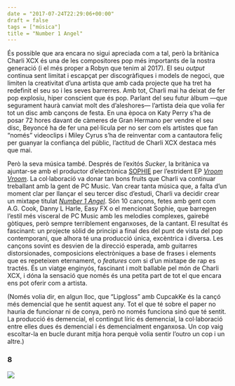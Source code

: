 ```yaml
---
date = "2017-07-24T22:29:06+00:00"
draft = false
tags = ["música"]
title = "Number 1 Angel"
---
```

<!-- more -->

És possible que ara encara no sigui apreciada com a tal, però la britànica Charli XCX és una de les compositores pop més importants de la nostra generació (i el més proper a Robyn que tenim al 2017). El seu *output* continua sent limitat i escapçat per discogràfiques i models de negoci, que limiten la creativitat d’una artista que amb cada projecte que ha tret ha redefinit el seu so i les seves barrerres. Amb tot, Charli mai ha deixat de fer pop explosiu, hiper conscient que és pop. Parlant del seu futur àlbum —que segurament haurà canviat molt des d’aleshores— l’artista deia que volia fer tot un disc amb cançons de festa. En una època on Katy Perry s’ha de posar 72 hores davant de càmeres de Gran Hermano per vendre el seu disc, Beyoncé ha de fer una pel·lícula per no ser com els artistes que fan “només” videoclips i Miley Cyrus s’ha de reinventar com a cantautora feliç per guanyar la confiança del públic, l’actitud de Charli XCX destaca més que mai.

Però la seva música també. Després de l’exitós *Sucker*, la britànica va ajuntar-se amb el productor d’electrònica [SOPHIE](http://enricllonch.com/post/135632908054/els-20-àlbums-del-2015) per l’estrident EP [*Vroom Vroom*](http://enricllonch.com/post/141542827244/redemption-feb-mar-2016). La col·laboració va donar tan bons fruits que Charli va continuar treballant amb la gent de PC Music. Van crear tanta música que, a falta d’un moment clar per llançar el seu tercer disc d’estudi, Charli va decidir crear un mixtape titulat [*Number 1 Angel*](http://xcx.world). Són 10 cançons, fetes amb gent com A.G. Cook, Danny L Harle, Easy FX o el mencionat Sophie, que barregen l’estil més visceral de PC Music amb les melodies complexes, gairebé gòtiques, però sempre terriblement enganxoses, de la cantant. El resultat és fascinant: un projecte sòlid de principi a final des del punt de vista del pop contemporani, que alhora té una producció única, excèntrica i diversa. Les cançons sovint es desvien de la direcció esperada, amb guitarres distorsionades, composicions electròniques a base de frases i elements que es repeteixen eternament, o *features* com si d’un mixtape de rap es tractés. És un viatge enginyós, fascinant i molt ballable pel món de Charli XCX, i dóna la sensació que només és una petita part de tot el que encara ens pot oferir com a artista.

(Només volia dir, en algun lloc, que “Lipgloss” amb CupcakKe és la cançó més demencial que he sentit aquest any. Tot el que té sobre el paper no hauria de funcionar ni de conya, però no només funciona sinó que té sentit. La producció és demencial, el contingut líric és demencial, la col·laboració entre elles dues és demencial i és demencialment enganxosa. Un cop vaig escoltar-la en bucle durant mitja hora perquè volia sentir l’outro un cop i un altre.)

### 8

<img id="splashFade" src="https://68.media.tumblr.com/0739008ff095b80106c8acb1a3950532/tumblr_otwjszhACp1u00ofno1_1280.png">